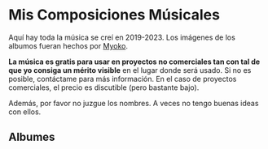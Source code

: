 # Mis Composiciones Músicales

Aquí hay toda la música se creí en 2019-2023. Los imágenes de los albumos fueran hechos por [Myoko](https://beetmacol.com).

**La música es gratis para usar en proyectos no comerciales tan con tal de que yo consiga un mérito visible** en el lugar donde será usado. Si no es posible, contáctame para más información. En el caso de proyectos comerciales, el precio es discutible (pero bastante bajo).

Además, por favor no juzgue los nombres. A veces no tengo buenas ideas con ellos.

## Albumes
